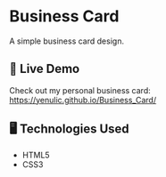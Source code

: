 # Business Card
A simple business card design.

## 🌟 Live Demo
Check out  my personal business card: https://yenulic.github.io/Business_Card/

## 🖥️ Technologies Used
- HTML5
 - CSS3
